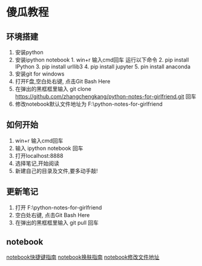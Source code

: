 
# 傻瓜教程


## 环境搭建
   1. 安装python
   2. 安装ipython notebook
     1. win+r  输入cmd回车  运行以下命令
     2. pip install IPython
     3. pip install urllib3 
     4. pip install jupyter 
     5. pin install anaconda
   3. 安装git for windows
   4. 打开F盘,空白处右键, 点击Git Bash Here
   5. 在弹出的黑框框里输入 git clone https://github.com/zhangchengkang/python-notes-for-girlfriend.git 回车
   6. 修改notebook默认文件地址为 F:\python-notes-for-girlfriend

## 如何开始
   1. win+r  输入cmd回车
   2. 输入 ipython notebook 回车
   3. 打开localhost:8888
   4. 选择笔记,开始阅读
   5. 新建自己的目录及文件,要多动手敲!

## 更新笔记
   1. 打开 F:\python-notes-for-girlfriend
   2. 空白处右键, 点击Git Bash Here
   3. 在弹出的黑框框里输入 git pull 回车

## notebook
   [notebook快捷键指南](https://blog.csdn.net/eswai/article/details/53642802) 
   [notebook换肤指南](https://blog.csdn.net/DSTJWJW/article/details/85304390) 
   [notebook修改文件地址](https://blog.csdn.net/sinat_34328764/article/details/82949498)

